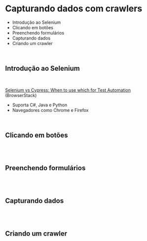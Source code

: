 # Capturando dados com crawlers

- Introdução ao Selenium
- Clicando em botões
- Preenchendo formulários
- Capturando dados
- Criando um crawler

<br>

## Introdução ao Selenium
<br>

[Selenium vs Cypress: When to use which for Test Automation](https://www.browserstack.com/guide/cypress-vs-selenium#:~:text=A%20key%20difference%20is%20that,targeted%20at%20a%20broader%20audience.) (BrowserStack)

- Suporta C#, Java e Python
- Navegadores como Chrome e Firefox

<br>

## Clicando em botões
<br>


<br>

## Preenchendo formulários
<br>


<br>

## Capturando dados
<br>


<br>

## Criando um crawler
<br>

<br>
